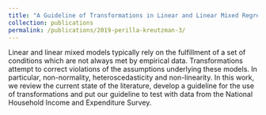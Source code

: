 ```yaml
---
title: "A Guideline of Transformations in Linear and Linear Mixed Regression Models"
collection: publications
permalink: /publications/2019-perilla-kreutzman-3/
---
```


Linear and linear mixed models typically rely on the fulfillment of a set of conditions which are not always met by empirical data. Transformations attempt to correct violations of the assumptions underlying these models. In particular, non-normality, heteroscedasticity and non-linearity. In this work, we review the current state of the literature, develop a guideline for the use of transformations and put our guideline to test with data from the National Household Income and Expenditure Survey.
